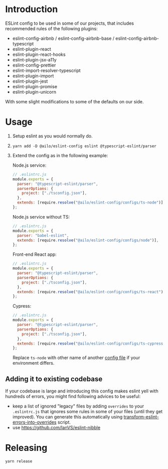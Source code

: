 # Introduction

ESLint config to be used in some of our projects, that includes recommended rules of the following plugins:

- eslint-config-airbnb / eslint-config-airbnb-base / eslint-config-airbnb-typescript
- eslint-plugin-react
- eslint-plugin-react-hooks
- eslint-plugin-jsx-a11y
- eslint-config-prettier
- eslint-import-resolver-typescript
- eslint-plugin-import
- eslint-plugin-jest
- eslint-plugin-promise
- eslint-plugin-unicorn

With some slight modifications to some of the defaults on our side.

# Usage

1. Setup eslint as you would normally do.

2. `yarn add -D @ailo/eslint-config eslint @typescript-eslint/parser`

3. Extend the config as in the following example:

   Node.js service:

   ```js
   // .eslintrc.js
   module.exports = {
     parser: "@typescript-eslint/parser",
     parserOptions: {
       project: ["./tsconfig.json"],
     },
     extends: [require.resolve("@ailo/eslint-config/configs/ts-node")],
   };
   ```

   Node.js service without TS:

   ```js
   // .eslintrc.js
   module.exports = {
     parser: "babel-eslint",
     extends: [require.resolve("@ailo/eslint-config/configs/node")],
   };
   ```

   Front-end React app:

   ```js
   // .eslintrc.js
   module.exports = {
     parser: "@typescript-eslint/parser",
     parserOptions: {
       project: ["./tsconfig.json"],
     },
     extends: [require.resolve("@ailo/eslint-config/configs/ts-react")],
   };
   ```

   Cypress:

   ```js
   // .eslintrc.js
   module.exports = {
     parser: "@typescript-eslint/parser",
     parserOptions: {
       project: ["./tsconfig.json"],
     },
     extends: [require.resolve("@ailo/eslint-config/configs/ts-cypress")],
   };
   ```

   Replace `ts-node` with other name of another [config file](https://github.com/ailohq/ailo-eslint-config/tree/master/configs) if your environment differs.

## Adding it to existing codebase

If your codebase is large and introducing this config makes eslint yell with hundreds of errors, you might find following advices to be useful:

- keep a list of ignored "legacy" files by adding `overrides` to your `.eslintrc.js` that ignores some rules in some of your files (until they get improved). You can generate this automatically using [transform-eslint-errors-into-overrides](./bin/transform-eslint-errors-into-overrides.js) script.
- use https://github.com/IanVS/eslint-nibble

# Releasing

```sh
yarn release
```
